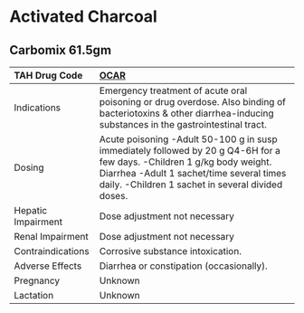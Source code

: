 # Activated Charcoal

## Carbomix 61.5gm

| TAH Drug Code      | [OCAR](https://www.tahsda.org.tw/drugs/hissearch.php?drug_code=OCAR)                                                                                                                                                     |
|:-------------------|:-------------------------------------------------------------------------------------------------------------------------------------------------------------------------------------------------------------------------|
| Indications        | Emergency treatment of acute oral poisoning or drug overdose. Also binding of bacteriotoxins & other diarrhea-inducing substances in the gastrointestinal tract.                                                         |
| Dosing             | Acute poisoning -Adult 50-100 g in susp immediately followed by 20 g Q4-6H for a few days. -Children 1 g/kg body weight. Diarrhea -Adult 1 sachet/time several times daily. -Children 1 sachet in several divided doses. |
| Hepatic Impairment | Dose adjustment not necessary                                                                                                                                                                                            |
| Renal Impairment   | Dose adjustment not necessary                                                                                                                                                                                            |
| Contraindications  | Corrosive substance intoxication.                                                                                                                                                                                        |
| Adverse Effects    | Diarrhea or constipation (occasionally).                                                                                                                                                                                 |
| Pregnancy          | Unknown                                                                                                                                                                                                                  |
| Lactation          | Unknown                                                                                                                                                                                                                  |


